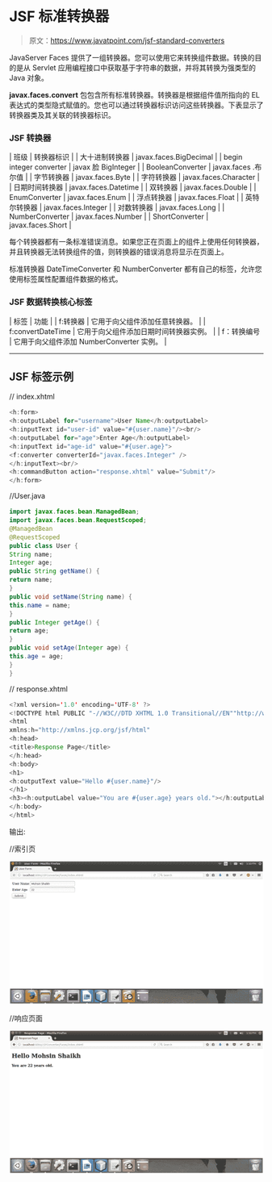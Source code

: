 # JSF 标准转换器

> 原文：<https://www.javatpoint.com/jsf-standard-converters>

JavaServer Faces 提供了一组转换器。您可以使用它来转换组件数据。转换的目的是从 Servlet 应用编程接口中获取基于字符串的数据，并将其转换为强类型的 Java 对象。

**javax.faces.convert** 包包含所有标准转换器。转换器是根据组件值所指向的 EL 表达式的类型隐式赋值的。您也可以通过转换器标识访问这些转换器。下表显示了转换器类及其关联的转换器标识。

### JSF 转换器

| 班级 | 转换器标识 |
| 大十进制转换器 | javax.faces.BigDecimal |
| begin integer converter | javax 脸 BigInteger |
| BooleanConverter | javax.faces .布尔值 |
| 字节转换器 | javax.faces.Byte |
| 字符转换器 | javax.faces.Character |
| 日期时间转换器 | javax.faces.Datetime |
| 双转换器 | javax.faces.Double |
| EnumConverter | javax.faces.Enum |
| 浮点转换器 | javax.faces.Float |
| 英特尔转换器 | javax.faces.Integer |
| 对数转换器 | javax.faces.Long |
| NumberConverter | javax.faces.Number |
| ShortConverter | javax.faces.Short |

每个转换器都有一条标准错误消息。如果您正在页面上的组件上使用任何转换器，并且转换器无法转换组件的值，则转换器的错误消息将显示在页面上。

标准转换器 DateTimeConverter 和 NumberConverter 都有自己的标签，允许您使用标签属性配置组件数据的格式。

### JSF 数据转换核心标签

| 标签 | 功能 |
| f:转换器 | 它用于向父组件添加任意转换器。 |
| f:convertDateTime | 它用于向父组件添加日期时间转换器实例。 |
| f：转换编号 | 它用于向父组件添加 NumberConverter 实例。 |

* * *

## JSF <converter>标签示例</converter>

// index.xhtml

```java
<h:form>
<h:outputLabel for="username">User Name</h:outputLabel>
<h:inputText id="user-id" value="#{user.name}"/><br/>
<h:outputLabel for="age">Enter Age</h:outputLabel>
<h:inputText id="age-id" value="#{user.age}">
<f:converter converterId="javax.faces.Integer" />
</h:inputText><br/>
<h:commandButton action="response.xhtml" value="Submit"/>
</h:form>

```

//User.java

```java
import javax.faces.bean.ManagedBean;
import javax.faces.bean.RequestScoped;
@ManagedBean
@RequestScoped
public class User {
String name;
Integer age;
public String getName() {
return name;
}
public void setName(String name) {
this.name = name;
}
public Integer getAge() {
return age;
}
public void setAge(Integer age) {
this.age = age;
}
}  

```

// response.xhtml

```java
<?xml version='1.0' encoding='UTF-8' ?>
<!DOCTYPE html PUBLIC "-//W3C//DTD XHTML 1.0 Transitional//EN""http://www.w3.org/TR/xhtml1/DTD/xhtml1-transitional.dtd">
<html 
xmlns:h="http://xmlns.jcp.org/jsf/html"
<h:head>
<title>Response Page</title>
</h:head>
<h:body>
<h1>
<h:outputText value="Hello #{user.name}"/>
</h1>
<h3><h:outputLabel value="You are #{user.age} years old."></h:outputLabel></h3>
</h:body>
</html>

```

输出:

//索引页

![JSF Standard converters 1](img/9e7f950abf671a8b3464411e037a352d.png)

//响应页面

![JSF Standard converters 2](img/fc77a53f572548099a8ed5d84471c12b.png)